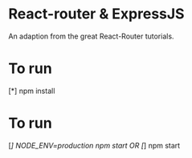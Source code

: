 # React-router & ExpressJS

An adaption from the great React-Router tutorials.

# To run

[*] npm install

# To run

[*] NODE_ENV=production npm start
OR
[*] npm start
